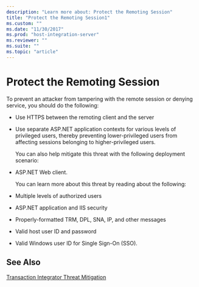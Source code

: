 ```yaml
---
description: "Learn more about: Protect the Remoting Session"
title: "Protect the Remoting Session1"
ms.custom: ""
ms.date: "11/30/2017"
ms.prod: "host-integration-server"
ms.reviewer: ""
ms.suite: ""
ms.topic: "article"
---
```

# Protect the Remoting Session
To prevent an attacker from tampering with the remote session or denying service, you should do the following:  
  
- Use HTTPS between the remoting client and the server  
  
- Use separate ASP.NET application contexts for various levels of privileged users, thereby preventing lower-privileged users from affecting sessions belonging to higher-privileged users.  
  
  You can also help mitigate this threat with the following deployment scenario:  
  
- ASP.NET Web client.  
  
  You can learn more about this threat by reading about the following:  
  
- Multiple levels of authorized users  
  
- ASP.NET application and IIS security  
  
- Properly-formatted TRM, DPL, SNA, IP, and other messages  
  
- Valid host user ID and password  
  
- Valid Windows user ID for Single Sign-On (SSO).  
  
## See Also  
 [Transaction Integrator Threat Mitigation](../core/transaction-integrator-threat-mitigation2.md)
